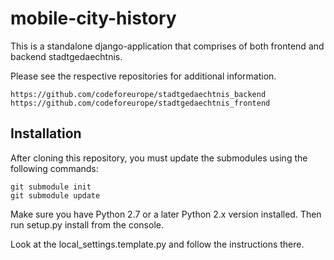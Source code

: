 mobile-city-history
===================
This is a standalone django-application that comprises of both frontend and backend stadtgedaechtnis.

Please see the respective repositories for additional information.
```
https://github.com/codeforeurope/stadtgedaechtnis_backend
https://github.com/codeforeurope/stadtgedaechtnis_frontend
```

Installation
------------
After cloning this repository, you must update the submodules using the following commands:

```
git submodule init
git submodule update
```

Make sure you have Python 2.7 or a later Python 2.x version installed. Then run setup.py install from the console.

Look at the local_settings.template.py and follow the instructions there.
